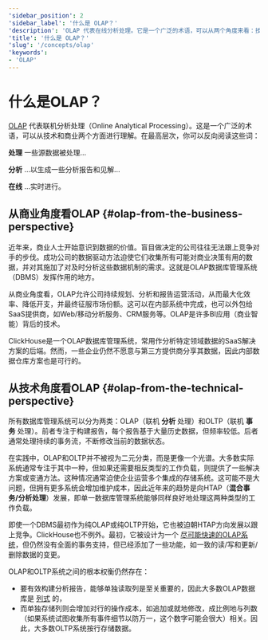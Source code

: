 ```yaml
---
'sidebar_position': 2
'sidebar_label': '什么是 OLAP？'
'description': 'OLAP 代表在线分析处理。它是一个广泛的术语，可以从两个角度来看：技术和业务。'
'title': '什么是 OLAP？'
'slug': '/concepts/olap'
'keywords':
- 'OLAP'
---
```



# 什么是OLAP？

[OLAP](https://en.wikipedia.org/wiki/Online_analytical_processing) 代表联机分析处理（Online Analytical Processing）。这是一个广泛的术语，可以从技术和商业两个方面进行理解。在最高层次，你可以反向阅读这些词：

**处理** 一些源数据被处理…

**分析** …以生成一些分析报告和见解…

**在线** …实时进行。

## 从商业角度看OLAP {#olap-from-the-business-perspective}

近年来，商业人士开始意识到数据的价值。盲目做决定的公司往往无法跟上竞争对手的步伐。成功公司的数据驱动方法迫使它们收集所有可能对商业决策有用的数据，并对其施加了对及时分析这些数据机制的需求。这就是OLAP数据库管理系统（DBMS）发挥作用的地方。

从商业角度看，OLAP允许公司持续规划、分析和报告运营活动，从而最大化效率、降低开支，并最终征服市场份额。这可以在内部系统中完成，也可以外包给SaaS提供商，如Web/移动分析服务、CRM服务等。OLAP是许多BI应用（商业智能）背后的技术。

ClickHouse是一个OLAP数据库管理系统，常用作分析特定领域数据的SaaS解决方案的后端。然而，一些企业仍然不愿意与第三方提供商分享其数据，因此内部数据仓库方案也是可行的。

## 从技术角度看OLAP {#olap-from-the-technical-perspective}

所有数据库管理系统可以分为两类：OLAP（联机 **分析** 处理）和OLTP（联机 **事务** 处理）。前者专注于构建报告，每个报告基于大量历史数据，但频率较低。后者通常处理持续的事务流，不断修改当前的数据状态。

在实践中，OLAP和OLTP并不被视为二元分类，而是更像一个光谱。大多数实际系统通常专注于其中一种，但如果还需要相反类型的工作负载，则提供了一些解决方案或变通方法。这种情况通常迫使企业运营多个集成的存储系统。这可能不是大问题，但拥有更多系统会增加维护成本，因此近年来的趋势是向HTAP（**混合事务/分析处理**）发展，即单一数据库管理系统能够同样良好地处理这两种类型的工作负载。

即使一个DBMS最初作为纯OLAP或纯OLTP开始，它也被迫朝HTAP方向发展以跟上竞争。ClickHouse也不例外。最初，它被设计为一个 [尽可能快速的OLAP系统](/concepts/why-clickhouse-is-so-fast)，但仍然没有全面的事务支持，但已经添加了一些功能，如一致的读/写和更新/删除数据的变更。

OLAP和OLTP系统之间的根本权衡仍然存在：

- 要有效构建分析报告，能够单独读取列是至关重要的，因此大多数OLAP数据库是 [列式](https://clickhouse.com/engineering-resources/what-is-columnar-database) 的，
- 而单独存储列则会增加对行的操作成本，如追加或就地修改，成比例地与列数（如果系统试图收集所有事件细节以防万一，这个数字可能会很大）相关。因此，大多数OLTP系统按行存储数据。
